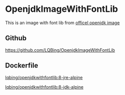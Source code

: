 # OpenjdkImageWithFontLib

This is an image with font lib from [officel openjdk image](https://hub.docker.com/_/openjdk)

## Github 

https://github.com/LQBing/OpenjdkImageWithFontLib

## Dockerfile 

[lqbing/openjdkwithfontlib:8-jre-alpine](https://raw.githubusercontent.com/LQBing/OpenjdkImageWithFontLib/master/8/jre/Dockerfile)

[lqbing/openjdkwithfontlib:8-jdk-alpine](https://raw.githubusercontent.com/LQBing/OpenjdkImageWithFontLib/master/8/jdk/Dockerfile)
